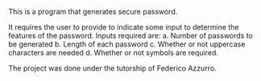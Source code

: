 This is a program that generates secure password.

It requires the user to provide to indicate some input to determine the features of the password.
Inputs required are:
a. Number of passwords to be generated
b. Length of each password
c. Whether or not uppercase characters are needed
d. Whether or not symbols are required.

The project was done under the tutorship of Federico Azzurro.

